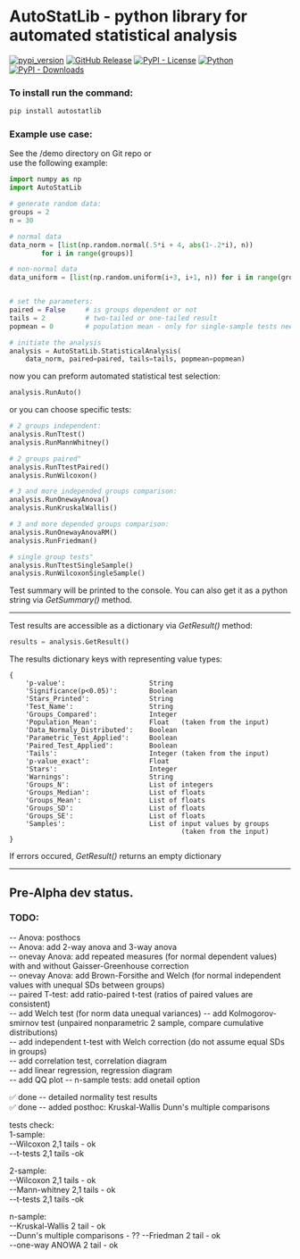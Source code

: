 # AutoStatLib - python library for automated statistical analysis 

[![pypi_version](https://img.shields.io/pypi/v/AutoStatLib?label=PyPI&color=green)](https://pypi.org/project/AutoStatLib)
[![GitHub Release](https://img.shields.io/github/v/release/konung-yaropolk/AutoStatLib?label=GitHub&color=green&link=https%3A%2F%2Fgithub.com%2Fkonung-yaropolk%2FAutoStatLib)](https://github.com/konung-yaropolk/AutoStatLib)
[![PyPI - License](https://img.shields.io/pypi/l/AutoStatLib)](https://pypi.org/project/AutoStatLib)
[![Python](https://img.shields.io/badge/Python-v3.10%5E-green?logo=python)](https://pypi.org/project/AutoStatLib)
[![PyPI - Downloads](https://img.shields.io/pypi/dm/AutoStatLib?label=PyPI%20stats&color=blue)](https://pypi.org/project/AutoStatLib)


### To install run the command:
```bash
pip install autostatlib
```


### Example use case:
See the /demo directory on Git repo or  
use the following example:


```python
import numpy as np
import AutoStatLib

# generate random data:
groups = 2
n = 30

# normal data
data_norm = [list(np.random.normal(.5*i + 4, abs(1-.2*i), n))
        for i in range(groups)]

# non-normal data
data_uniform = [list(np.random.uniform(i+3, i+1, n)) for i in range(groups)]


# set the parameters:
paired = False     # is groups dependent or not
tails = 2          # two-tailed or one-tailed result
popmean = 0        # population mean - only for single-sample tests needed

# initiate the analysis
analysis = AutoStatLib.StatisticalAnalysis(
    data_norm, paired=paired, tails=tails, popmean=popmean)
```

now you can preform automated statistical test selection:
```python
analysis.RunAuto()
```

or you can choose specific tests:
```python
# 2 groups independent:
analysis.RunTtest()
analysis.RunMannWhitney()

# 2 groups paired"
analysis.RunTtestPaired()
analysis.RunWilcoxon()

# 3 and more independed groups comparison:
analysis.RunOnewayAnova()
analysis.RunKruskalWallis()

# 3 and more depended groups comparison:
analysis.RunOnewayAnovaRM()
analysis.RunFriedman()

# single group tests"
analysis.RunTtestSingleSample()
analysis.RunWilcoxonSingleSample()
```

Test summary will be printed to the console.
You can also get it as a python string via *GetSummary()* method.

---
Test results are accessible as a dictionary via *GetResult()* method:
```python
results = analysis.GetResult()
```

The results dictionary keys with representing value types:
```
{
    'p-value':                     String
    'Significance(p<0.05)':        Boolean
    'Stars_Printed':               String
    'Test_Name':                   String
    'Groups_Compared':             Integer
    'Population_Mean':             Float   (taken from the input)
    'Data_Normaly_Distributed':    Boolean
    'Parametric_Test_Applied':     Boolean
    'Paired_Test_Applied':         Boolean
    'Tails':                       Integer (taken from the input)
    'p-value_exact':               Float
    'Stars':                       Integer
    'Warnings':                    String
    'Groups_N':                    List of integers
    'Groups_Median':               List of floats
    'Groups_Mean':                 List of floats
    'Groups_SD':                   List of floats
    'Groups_SE':                   List of floats
    'Samples':                     List of input values by groups
                                           (taken from the input)
}
```
If errors occured, *GetResult()* returns an empty dictionary






---
## Pre-Alpha dev status.  
  
### TODO:  
  
-- Anova: posthocs  
-- Anova: add 2-way anova and 3-way anova  
-- onevay Anova: add repeated measures (for normal dependent values) with and without Gaisser-Greenhouse correction  
-- onevay Anova: add Brown-Forsithe and Welch (for normal independent values with unequal SDs between groups)  
-- paired T-test: add ratio-paired t-test (ratios of paired values are consistent)  
-- add Welch test (for norm data unequal variances)
-- add Kolmogorov-smirnov test (unpaired nonparametric 2 sample, compare cumulative distributions)  
-- add independent t-test with Welch correction (do not assume equal SDs in groups)  
-- add correlation test, correlation diagram  
-- add linear regression, regression diagram  
-- add QQ plot
-- n-sample tests: add onetail option
  
✅ done -- detailed normality test results  
✅ done -- added posthoc: Kruskal-Wallis Dunn's multiple comparisons 

  
tests check:  
1-sample:  
--Wilcoxon 2,1 tails - ok  
--t-tests 2,1 tails -ok  
  
2-sample:  
--Wilcoxon 2,1 tails - ok  
--Mann-whitney 2,1 tails - ok  
--t-tests 2,1 tails -ok  
  
n-sample:  
--Kruskal-Wallis 2 tail - ok  
--Dunn's multiple comparisons - ??
--Friedman 2 tail - ok  
--one-way ANOWA 2 tail - ok  



